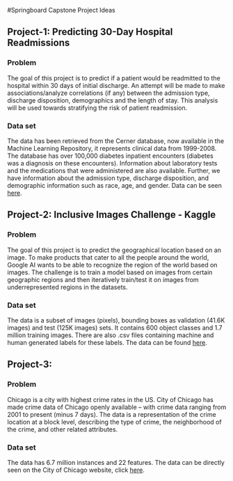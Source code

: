 #Springboard Capstone Project Ideas

## Project-1: Predicting 30-Day Hospital Readmissions

### Problem
The goal of this project is to predict if a patient would be readmitted to the hospital within 30 days of initial discharge. An attempt will be made to make associations/analyze correlations (if any) between the admission type, discharge disposition, demographics and the length of stay. This analysis will be used towards stratifying the risk of patient readmission.

### Data set
The data has been retrieved from the Cerner database, now available in the Machine Learning Repository, it represents clinical data from 1999-2008. The database has over 100,000 diabetes inpatient encounters (diabetes was a diagnosis on these encounters). Information about laboratory tests and the medications that were administered are also available. Further, we have information about the admission type, discharge disposition, and demographic information such as race, age, and gender. Data can be seen [here](https://archive.ics.uci.edu/ml/datasets/diabetes%2B130-us%2Bhospitals%2Bfor%2Byears%2B1999-2008).

## Project-2: Inclusive Images Challenge - Kaggle

### Problem
The goal of this project is to predict the geographical location based on an image. To make products that cater to all the people around the world, Google AI wants to be able to recognize the region of the world based on images. The challenge is to train a model based on images from certain geographic regions and then iteratively train/test it on images from underrepresented regions in the datasets.

### Data set
The data is a subset of images (pixels), bounding boxes as validation (41.6K images) and test (125K images) sets. It contains 600 object classes and 1.7 million training images. There are also .csv files containing machine and human generated labels for these labels. The data can be found [here](https://www.kaggle.com/c/inclusive-images-challenge#Data-Download-&-Getting-Started).

## Project-3: 

### Problem
Chicago is a city with highest crime rates in the US. City of Chicago has made crime data of Chicago openly available – with crime data ranging from 2001 to present (minus 7 days). The data is a representation of the crime location at a block level, describing the type of crime, the neighborhood of the crime, and other related attributes.

### Data set
The data has 6.7 million instances and 22 features. The data can be directly seen on the City of Chicago website, click [here](https://data.cityofchicago.org/Public-Safety/Crimes-2001-to-present/ijzp-q8t2/data).
